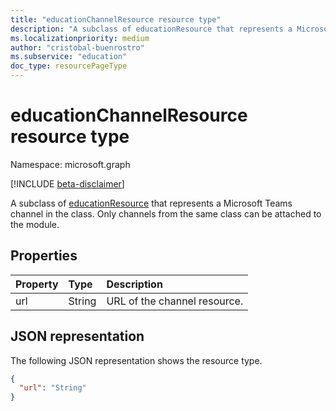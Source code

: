 ```yaml
---
title: "educationChannelResource resource type"
description: "A subclass of educationResource that represents a Microsoft Teams channel in the class."
ms.localizationpriority: medium
author: "cristobal-buenrostro"
ms.subservice: "education"
doc_type: resourcePageType
---
```


# educationChannelResource resource type

Namespace: microsoft.graph

[!INCLUDE [beta-disclaimer](../../includes/beta-disclaimer.md)]

A subclass of [educationResource](educationresource.md) that represents a Microsoft Teams channel in the class. Only channels from the same class can be attached to the module.

## Properties
| Property	   | Type	|Description|
|:---------------|:--------|:----------|
|url|String|URL of the channel resource.|

## JSON representation

The following JSON representation shows the resource type.

<!-- {
  "blockType": "resource",
  "optionalProperties": [

  ],
  "@odata.type": "microsoft.graph.educationChannelResource"
}-->

```json
{
  "url": "String"
}
```
